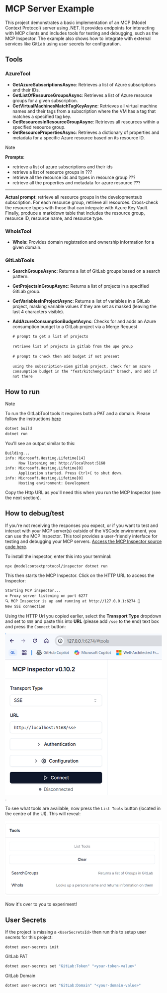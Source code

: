 # MCP Server Example

This project demonstrates a basic implementation of an MCP (Model Context Protocol) server using .NET. It provides endpoints for interacting with MCP clients and includes tools for testing and debugging, such as the MCP Inspector. The example also shows how to integrate with external services like GitLab using user secrets for configuration.

## Tools

### AzureTool

- **GetAzureSubscriptionsAsync**: Retrieves a list of Azure subscriptions and their IDs.
- **GetListOfResourceGroupsAsync**: Retrieves a list of Azure resource groups for a given subscription.
- **GetVirtualMachinesMatchTagKeyAsync**: Retrieves all virtual machine names and their tags from a subscription where the VM has a tag that matches a specified tag key.
- **GetResourcesInResourceGroupAsync**: Retrieves all resources within a specified resource group.
- **GetResourcePropertiesAsync**: Retrieves a dictionary of properties and metadata for a specific Azure resource based on its resource ID.

> [!NOTE]
> **Prompts**:
> - retrieve a list of azure subscriptions and their ids
> - retrieve a list of resource groups in ??? 
> - retrieve all the resource ids and types in resource group ???
> - retrieve all the properties and metadata for azure resource ???
> ---
> **Actual prompt**:
> retrieve all resource groups in the developmentsub subscription. For each resource group, retrieve all resources. Cross-check the resource types with those that can integrate with Azure Key Vault. Finally, produce a markdown table that includes the resource group, resource ID, resource name, and resource type.

### WhoIsTool

- **WhoIs**: Provides domain registration and ownership information for a given domain.

### GitLabTools

- **SearchGroupsAsync**: Returns a list of GitLab groups based on a search pattern.
- **GetProjectsInGroupAsync**: Returns a list of projects in a specified GitLab group.
- **GetVariablesInProjectAsync**: Returns a list of variables in a GitLab project, masking variable values if they are set as masked (leaving the last 4 characters visible).
- **AddAzureConsumptionBudgetAsync**: Checks for and adds an Azure consumption budget to a GitLab project via a Merge Request

  ```
  # prompt to get a list of projects

  retrieve list of projects in gitlab from the upe group

  # prompt to check then add budget if not present

  using the subscription-siem gitlab project, check for an azure consumption budget in the "feat/kitcheng/init" branch, and add if not there
  ```

## How to run

>[!NOTE]
> To run the GitLabTool tools it requires both a PAT and a domain. Please follow the instructions [here](#user-secrets)

```bash
dotnet build
dotnet run
```

You'll see an output similar to this:

```
Building...
info: Microsoft.Hosting.Lifetime[14]
      Now listening on: http://localhost:5168
info: Microsoft.Hosting.Lifetime[0]
      Application started. Press Ctrl+C to shut down.
info: Microsoft.Hosting.Lifetime[0]
      Hosting environment: Development
```

Copy the Http URL as you'll need this when you run the MCP Inspector (see the next section).


## How to debug/test

If you're not receiving the responses you expect, or if you want to test and interact with your MCP server(s) outside of the VSCode environment, you can use the MCP Inspector. This tool provides a user-friendly interface for testing and debugging your MCP servers. [Access the MCP Inspector source code here](https://github.com/modelcontextprotocol/inspector).

To install the inspector, enter this into your terminal:

```bash
npx @modelcontextprotocol/inspector dotnet run
```

This then starts the MCP Inspector.  Click on the HTTP URL to access the Inspector:

```bash
Starting MCP inspector...
⚙️ Proxy server listening on port 6277
🔍 MCP Inspector is up and running at http://127.0.0.1:6274 🚀
New SSE connection
```

Using the HTTP Url you copied earlier, select the **Transport Type** dropdown and set to `SSE` and paste this into **URL** (please add `/sse` to the end) text box and press the `Connect` button:

![alt text](images/readme-sse-url.png).

To see what tools are available, now press the `List Tools` button (located in the centre of the UI). This will reveal:

![alt text](images/readme-list-tools.png)

Now it's over to you to experiment!

## User Secrets

If the project is missing a `<UserSecretsId>` then run this to setup user secrets for this project:

```
dotnet user-secrets init
```

GitLab PAT

```bash
dotnet user-secrets set "GitLab:Token" "<your-token-value>"
```

GitLab Domain

```bash
dotnet user-secrets set "GitLab:Domain" "<your-domain-value>"
```



